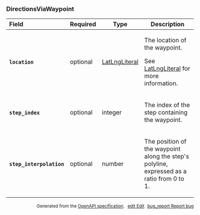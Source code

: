 <!--- This is a generated file, do not edit! -->
<!--- [START maps_http_schema_directionsviawaypoint] -->
<h3 class="schema-object" id="DirectionsViaWaypoint">DirectionsViaWaypoint</h3>

| Field                                                                                                                              | Required | Type                                            | Description                                                                                                                                             |
| :--------------------------------------------------------------------------------------------------------------------------------- | -------- | ----------------------------------------------- | ------------------------------------------------------------------------------------------------------------------------------------------------------- |
| <h4 id="DirectionsViaWaypoint-location" class="add-link schema-object-property-key"><code>location</code></h4>                     | optional | [LatLngLiteral](#LatLngLiteral "LatLngLiteral") | <div class="ref-property-description"><p>The location of the waypoint.</p><p>See <a href="#LatLngLiteral">LatLngLiteral</a> for more information.</div> |
| <h4 id="DirectionsViaWaypoint-step_index" class="add-link schema-object-property-key"><code>step_index</code></h4>                 | optional | integer                                         | <div class="nonref-property-description"><p>The index of the step containing the waypoint.</p></div>                                                    |
| <h4 id="DirectionsViaWaypoint-step_interpolation" class="add-link schema-object-property-key"><code>step_interpolation</code></h4> | optional | number                                          | <div class="nonref-property-description"><p>The position of the waypoint along the step's polyline, expressed as a ratio from 0 to 1.</p></div>         |

<p style="text-align: right; font-size: smaller;">Generated from the <a class="gc-analytics-event" data-category="GMP" data-label="openapi-github" href="https://github.com/googlemaps/openapi-specification" title="Google Maps Platform OpenAPI Specification" class="external">OpenAPI specification</a>.
<a class="gc-analytics-event" data-category="GMP" data-label="openapi-github-maps-http-schema-directionsviawaypoint" data-action="edit" style="margin-left: 5px;" href="https://github.com/googlemaps/openapi-specification/blob/main/specification/schemas/DirectionsViaWaypoint.yml" title="Edit on GitHub"><span class="material-icons">edit</span> Edit</a>
<a class="gc-analytics-event" data-category="GMP" data-label="openapi-github-maps-http-schema-directionsviawaypoint" data-action="bug" style="margin-left: 5px;" href="https://github.com/googlemaps/openapi-specification/issues/new?assignees=&labels=type%3A+bug%2C+triage+me&template=bug_report.md&title=[schemas] Bug - DirectionsViaWaypoint" title="File bug for schemas on GitHub"><span class="material-icons">bug_report</span> Report bug</a>
</p>

<!--- [END maps_http_schema_directionsviawaypoint] -->
